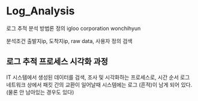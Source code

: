 # Log_Analysis
로그 추적 분석 방법론 정의 igloo corporation wonchihyun

분석조건 출발지ip, 도착지ip, raw data, 사용자 정의 검색

## 로그 추적 프로세스 시각화 과정
 IT 시스템에서 생성된 데이터를 검색, 조사 및 시각화하는 프로세스로, 시간 순서 로그
네트워크 상에서 패킷 간의 교환이 일어날때 시스템에는 로그 (흔적)이 남게 되어 있다. (물론 안 남아있는 경우도 있다)
